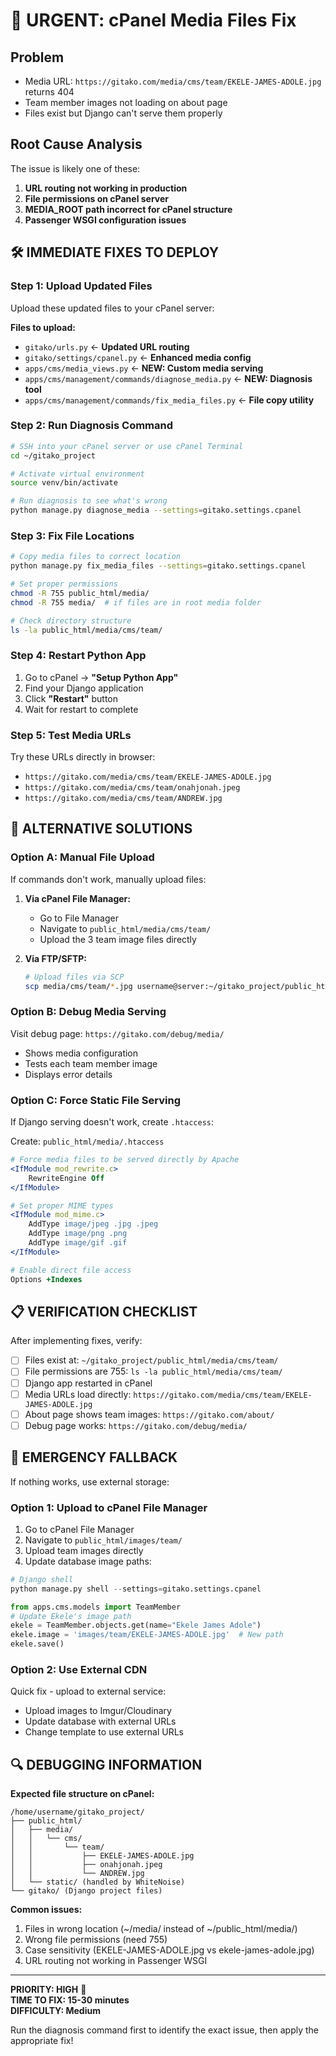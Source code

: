 # 🚨 URGENT: cPanel Media Files Fix

## Problem
- Media URL: `https://gitako.com/media/cms/team/EKELE-JAMES-ADOLE.jpg` returns 404
- Team member images not loading on about page
- Files exist but Django can't serve them properly

## Root Cause Analysis
The issue is likely one of these:
1. **URL routing not working in production**
2. **File permissions on cPanel server** 
3. **MEDIA_ROOT path incorrect for cPanel structure**
4. **Passenger WSGI configuration issues**

## 🛠️ IMMEDIATE FIXES TO DEPLOY

### Step 1: Upload Updated Files
Upload these updated files to your cPanel server:

**Files to upload:**
- `gitako/urls.py` ← **Updated URL routing**
- `gitako/settings/cpanel.py` ← **Enhanced media config**  
- `apps/cms/media_views.py` ← **NEW: Custom media serving**
- `apps/cms/management/commands/diagnose_media.py` ← **NEW: Diagnosis tool**
- `apps/cms/management/commands/fix_media_files.py` ← **File copy utility**

### Step 2: Run Diagnosis Command
```bash
# SSH into your cPanel server or use cPanel Terminal
cd ~/gitako_project

# Activate virtual environment
source venv/bin/activate

# Run diagnosis to see what's wrong
python manage.py diagnose_media --settings=gitako.settings.cpanel
```

### Step 3: Fix File Locations  
```bash
# Copy media files to correct location
python manage.py fix_media_files --settings=gitako.settings.cpanel

# Set proper permissions
chmod -R 755 public_html/media/
chmod -R 755 media/  # if files are in root media folder

# Check directory structure
ls -la public_html/media/cms/team/
```

### Step 4: Restart Python App
1. Go to cPanel → **"Setup Python App"**
2. Find your Django application  
3. Click **"Restart"** button
4. Wait for restart to complete

### Step 5: Test Media URLs
Try these URLs directly in browser:
- `https://gitako.com/media/cms/team/EKELE-JAMES-ADOLE.jpg`
- `https://gitako.com/media/cms/team/onahjonah.jpeg`
- `https://gitako.com/media/cms/team/ANDREW.jpg`

## 🔧 ALTERNATIVE SOLUTIONS

### Option A: Manual File Upload
If commands don't work, manually upload files:

1. **Via cPanel File Manager:**
   - Go to File Manager
   - Navigate to `public_html/media/cms/team/`  
   - Upload the 3 team image files directly

2. **Via FTP/SFTP:**
   ```bash
   # Upload files via SCP
   scp media/cms/team/*.jpg username@server:~/gitako_project/public_html/media/cms/team/
   ```

### Option B: Debug Media Serving
Visit debug page: `https://gitako.com/debug/media/`
- Shows media configuration
- Tests each team member image
- Displays error details

### Option C: Force Static File Serving
If Django serving doesn't work, create `.htaccess`:

Create: `public_html/media/.htaccess`
```apache
# Force media files to be served directly by Apache
<IfModule mod_rewrite.c>
    RewriteEngine Off
</IfModule>

# Set proper MIME types
<IfModule mod_mime.c>
    AddType image/jpeg .jpg .jpeg
    AddType image/png .png
    AddType image/gif .gif
</IfModule>

# Enable direct file access
Options +Indexes
```

## 📋 VERIFICATION CHECKLIST

After implementing fixes, verify:

- [ ] Files exist at: `~/gitako_project/public_html/media/cms/team/`
- [ ] File permissions are 755: `ls -la public_html/media/cms/team/`  
- [ ] Django app restarted in cPanel
- [ ] Media URLs load directly: `https://gitako.com/media/cms/team/EKELE-JAMES-ADOLE.jpg`
- [ ] About page shows team images: `https://gitako.com/about/`
- [ ] Debug page works: `https://gitako.com/debug/media/`

## 🚨 EMERGENCY FALLBACK

If nothing works, use external storage:

### Option 1: Upload to cPanel File Manager
1. Go to cPanel File Manager  
2. Navigate to `public_html/images/team/`
3. Upload team images directly
4. Update database image paths:

```python
# Django shell
python manage.py shell --settings=gitako.settings.cpanel

from apps.cms.models import TeamMember
# Update Ekele's image path
ekele = TeamMember.objects.get(name="Ekele James Adole")
ekele.image = 'images/team/EKELE-JAMES-ADOLE.jpg'  # New path
ekele.save()
```

### Option 2: Use External CDN
Quick fix - upload to external service:
- Upload images to Imgur/Cloudinary
- Update database with external URLs
- Change template to use external URLs

## 🔍 DEBUGGING INFORMATION

**Expected file structure on cPanel:**
```
/home/username/gitako_project/
├── public_html/
│   ├── media/
│   │   └── cms/
│   │       └── team/
│   │           ├── EKELE-JAMES-ADOLE.jpg
│   │           ├── onahjonah.jpeg
│   │           └── ANDREW.jpg
│   └── static/ (handled by WhiteNoise)
└── gitako/ (Django project files)
```

**Common issues:**
1. Files in wrong location (~/media/ instead of ~/public_html/media/)
2. Wrong file permissions (need 755)
3. Case sensitivity (EKELE-JAMES-ADOLE.jpg vs ekele-james-adole.jpg)
4. URL routing not working in Passenger WSGI

---

**PRIORITY: HIGH** 🔴  
**TIME TO FIX: 15-30 minutes**  
**DIFFICULTY: Medium**

Run the diagnosis command first to identify the exact issue, then apply the appropriate fix!